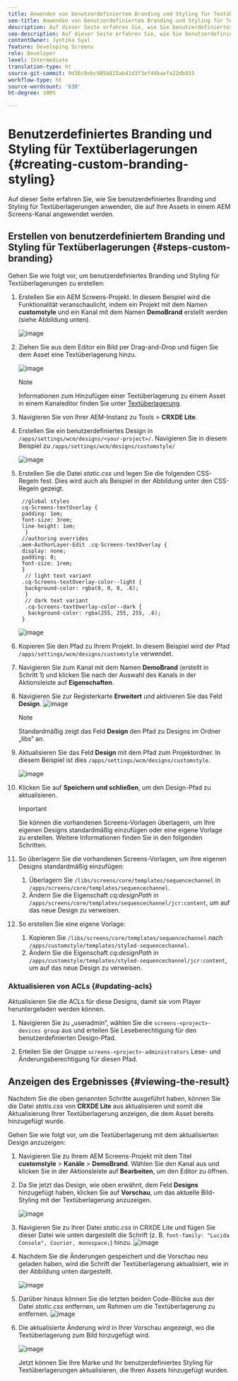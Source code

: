 ```yaml
---
title: Anwenden von benutzerdefiniertem Branding und Styling für Textüberlagerungen
seo-title: Anwenden von benutzerdefiniertem Branding und Styling für Textüberlagerungen
description: Auf dieser Seite erfahren Sie, wie Sie benutzerdefiniertes Branding und Styling für Textüberlagerungen anwenden.
seo-description: Auf dieser Seite erfahren Sie, wie Sie benutzerdefiniertes Branding und Styling für Textüberlagerungen anwenden.
contentOwner: Jyotika Syal
feature: Developing Screens
role: Developer
level: Intermediate
translation-type: ht
source-git-commit: 9d36c0ebc985b815ab41d3f3ef44baefa22db915
workflow-type: ht
source-wordcount: '630'
ht-degree: 100%

---
```



# Benutzerdefiniertes Branding und Styling für Textüberlagerungen {#creating-custom-branding-styling}

Auf dieser Seite erfahren Sie, wie Sie benutzerdefiniertes Branding und Styling für Textüberlagerungen anwenden, die auf Ihre Assets in einem AEM Screens-Kanal angewendet werden.

## Erstellen von benutzerdefiniertem Branding und Styling für Textüberlagerungen {#steps-custom-branding}

Gehen Sie wie folgt vor, um benutzerdefiniertes Branding und Styling für Textüberlagerungen zu erstellen:

1. Erstellen Sie ein AEM Screens-Projekt. In diesem Beispiel wird die Funktionalität veranschaulicht, indem ein Projekt mit dem Namen **customstyle** und ein Kanal mit dem Namen **DemoBrand** erstellt werden (siehe Abbildung unten).

   ![image](/help/user-guide/assets/custom-brand/custom-brand1.png)

1. Ziehen Sie aus dem Editor ein Bild per Drag-and-Drop und fügen Sie dem Asset eine Textüberlagerung hinzu.

   ![image](/help/user-guide/assets/custom-brand/custom-brand2.png)

   >[!NOTE]
   >Informationen zum Hinzufügen einer Textüberlagerung zu einem Asset in einem Kanaleditor finden Sie unter [Textüberlagerung](/help/user-guide/text-overlay.md).

1. Navigieren Sie von Ihrer AEM-Instanz zu Tools > **CRXDE Lite**.

1. Erstellen Sie ein benutzerdefiniertes Design in `/apps/settings/wcm/designs/<your-project>/`. Navigieren Sie in diesem Beispiel zu `/apps/settings/wcm/designs/customstyle/`

   ![image](/help/user-guide/assets/custom-brand/custom-brand3.png)

1. Erstellen Sie die Datei *static.css* und legen Sie die folgenden CSS-Regeln fest. Dies wird auch als Beispiel in der Abbildung unter den CSS-Regeln gezeigt.

   ```shell
    //global styles
    cq-Screens-textOverlay {
    padding: 1em;
    font-size: 3rem;
    line-height: 1em;
     }
    //authoring overrides
   .aem-AuthorLayer-Edit .cq-Screens-textOverlay {
    display: none;
    padding: 0;
    font-size: 1rem;
    }
     // light text variant
    .cq-Screens-textOverlay-color--light {
     background-color: rgba(0, 0, 0, .6);
     }
     // dark text variant
     .cq-Screens-textOverlay-color--dark {
      background-color: rgba(255, 255, 255, .6);
    }
   ```

   ![image](/help/user-guide/assets/custom-brand/custom-brand4.png)

1. Kopieren Sie den Pfad zu Ihrem Projekt. In diesem Beispiel wird der Pfad `/apps/settings/wcm/designs/customstyle` verwendet.

1. Navigieren Sie zum Kanal mit dem Namen **DemoBrand** (erstellt in Schritt 1) und klicken Sie nach der Auswahl des Kanals in der Aktionsleiste auf **Eigenschaften**.

1. Navigieren Sie zur Registerkarte **Erweitert** und aktivieren Sie das Feld **Design**.
   ![image](/help/user-guide/assets/custom-brand/custom-brand5.png)

   >[!NOTE]
   >Standardmäßig zeigt das Feld **Design** den Pfad zu Designs im Ordner „libs“ an.

1. Aktualisieren Sie das Feld **Design** mit dem Pfad zum Projektordner. In diesem Beispiel ist dies `/apps/settings/wcm/designs/customstyle`.

   ![image](/help/user-guide/assets/custom-brand/custom-brand6.png)

1. Klicken Sie auf **Speichern und schließen**, um den Design-Pfad zu aktualisieren.

   >[!IMPORTANT]
   >Sie können die vorhandenen Screens-Vorlagen überlagern, um Ihre eigenen Designs standardmäßig einzufügen oder eine eigene Vorlage zu erstellen. Weitere Informationen finden Sie in den folgenden Schritten.

1. So überlagern Sie die vorhandenen Screens-Vorlagen, um Ihre eigenen Designs standardmäßig einzufügen:

   1. Überlagern Sie `/libs/screens/core/templates/sequencechannel` in `/apps/screens/core/templates/sequencechannel`.
   1. Ändern Sie die Eigenschaft *cq:designPath* in `/apps/screens/core/templates/sequencechannel/jcr:content`, um auf das neue Design zu verweisen.

1. So erstellen Sie eine eigene Vorlage:
   1. Kopieren Sie `/libs/screens/core/templates/sequencechannel` nach `/apps/customstyle/templates/styled-sequencechannel`.
   1. Ändern Sie die Eigenschaft *cq:designPath* in `/apps/customstyle/templates/styled-sequencechannel/jcr:content`, um auf das neue Design zu verweisen.


### Aktualisieren von ACLs {#updating-acls}

Aktualisieren Sie die ACLs für diese Designs, damit sie vom Player heruntergeladen werden können.

1. Navigieren Sie zu „useradmin“, wählen Sie die `screens-<project>-devices group` aus und erteilen Sie Leseberechtigung für den benutzerdefinierten Design-Pfad.

1. Erteilen Sie der Gruppe `screens-<project>-administrators` Lese- und Änderungsberechtigung für diesen Pfad.

## Anzeigen des Ergebnisses {#viewing-the-result}

Nachdem Sie die oben genannten Schritte ausgeführt haben, können Sie die Datei *statis.css* von **CRXDE Lite** aus aktualisieren und somit die Aktualisierung Ihrer Textüberlagerung anzeigen, die dem Asset bereits hinzugefügt wurde.

Gehen Sie wie folgt vor, um die Textüberlagerung mit dem aktualisierten Design anzuzeigen:

1. Navigieren Sie zu Ihrem AEM Screens-Projekt mit dem Titel **customstyle** > **Kanäle** > **DemoBrand**. Wählen Sie den Kanal aus und klicken Sie in der Aktionsleiste auf **Bearbeiten**, um den Editor zu öffnen.

1. Da Sie jetzt das Design, wie oben erwähnt, dem Feld **Designs** hinzugefügt haben, klicken Sie auf **Vorschau**, um das aktuelle Bild-Styling mit der Textüberlagerung anzuzeigen.

   ![image](/help/user-guide/assets/custom-brand/custom-brand7.png)

1. Navigieren Sie zu Ihrer Datei *static.css* in CRXDE Lite und fügen Sie dieser Datei wie unten dargestellt die Schrift (z. B. `font-family: "Lucida Console", Courier, monospace;`) hinzu.
   ![image](/help/user-guide/assets/custom-brand/custom-brand8.png)

1. Nachdem Sie die Änderungen gespeichert und die Vorschau neu geladen haben, wird die Schrift der Textüberlagerung aktualisiert, wie in der Abbildung unten dargestellt.

   ![image](/help/user-guide/assets/custom-brand/custom-brand9.png)

1. Darüber hinaus können Sie die letzten beiden Code-Blöcke aus der Datei *static.css* entfernen, um Rahmen um die Textüberlagerung zu entfernen.
   ![image](/help/user-guide/assets/custom-brand/custom-brand10.png)

1. Die aktualisierte Änderung wird in Ihrer Vorschau angezeigt, wo die Textüberlagerung zum Bild hinzugefügt wird.

   ![image](/help/user-guide/assets/custom-brand/custom-brand11.png)

   Jetzt können Sie Ihre Marke und Ihr benutzerdefiniertes Styling für Textüberlagerungen aktualisieren, die Ihren Assets hinzugefügt wurden.









